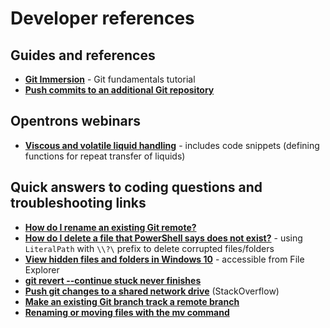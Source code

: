 # Developer references

## Guides and references
- **[Git Immersion](https://gitimmersion.com/index.html)** - Git fundamentals tutorial
- **[Push commits to an additional Git repository](https://docs.aws.amazon.com/codecommit/latest/userguide/how-to-mirror-repo-pushes.html)**

## Opentrons webinars
- **[Viscous and volatile liquid handling](https://insights.opentrons.com/lp/webinar-01-11-23-tips-and-tricks-viscous-liquids-typ?submissionGuid=8d793e68-d66e-499f-9713-9c2d932e8856)** - includes code snippets (defining functions for repeat transfer of liquids)

## Quick answers to coding questions and troubleshooting links
- **[How do I rename an existing Git remote?](https://support.beanstalkapp.com/article/16-how-do-i-rename-an-existing-git-remote)**
- **[How do I delete a file that PowerShell says does not exist?](https://stackoverflow.com/questions/50858832/how-do-i-delete-a-file-that-powershell-says-does-not-exist)** - using `LiteralPath` with `\\?\` prefix to delete corrupted files/folders
- **[View hidden files and folders in Windows 10](https://support.microsoft.com/en-us/search?query=how%20to%20view%20hidden%20files%20in%20windows%2010)** - accessible from File Explorer
- **[git revert --continue stuck never finishes](https://stackoverflow.com/questions/65630304/git-revert-continue-stuck-never-finishes)**
- **[Push git changes to a shared network drive](https://stackoverflow.com/questions/11635493/push-git-changes-to-a-shared-network-drive)** (StackOverflow)
- **[Make an existing Git branch track a remote branch](https://stackoverflow.com/questions/520650/make-an-existing-git-branch-track-a-remote-branch)**
- **[Renaming or moving files with the mv command](https://www.educative.io/answers/how-to-rename-or-move-files-in-git)**

